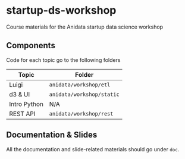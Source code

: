 # startup-ds-workshop
Course materials for the Anidata startup data science workshop

## Components
Code for each topic go to the following folders

| Topic | Folder |
|-------|--------|
| Luigi | `anidata/workshop/etl` |
| d3 & UI | `anidata/workshop/static` |
| Intro Python | N/A |
| REST API | `anidata/workshop/rest` |


## Documentation & Slides
All the documentation and slide-related materials should go under `doc`.
